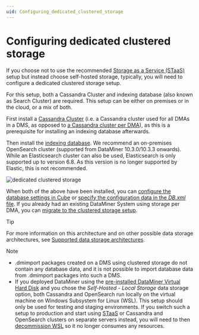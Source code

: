 ```yaml
---
uid: Configuring_dedicated_clustered_storage
---
```


# Configuring dedicated clustered storage

If you choose not to use the recommended [Storage as a Service (STaaS)](xref:STaaS) setup but instead choose self-hosted storage, typically, you will need to configure a dedicated clustered storage setup.

For this setup, both a Cassandra Cluster and indexing database (also known as Search Cluster) are required. This setup can be either on premises or in the cloud, or a mix of both.

First install a [Cassandra Cluster](xref:Cassandra_database) (i.e. a Cassandra cluster used for all DMAs in a DMS, as opposed to [a Cassandra cluster per DMA](xref:Configuring_storage_per_DMA)), as this is a prerequisite for installing an indexing database afterwards.

Then install the [indexing database](xref:Indexing_Database). We recommend an on-premises OpenSearch cluster (supported from DataMiner 10.3.0/10.3.3 onwards). While an Elasticsearch cluster can also be used, Elasticsearch is only supported up to version 6.8. As this version is no longer supported by Elastic, this is not recommended.

![dedicated clustered storage](~/user-guide/images/Dedicated_clustered_storage.svg)

When both of the above have been installed, you can [configure the database settings in Cube](xref:Configuring_the_database_settings_in_Cube) or [specify the configuration data in the *DB.xml* file](xref:DB_xml). If you already had an existing DataMiner System using storage per DMA, you can [migrate to the clustered storage setup](xref:Migrating_the_general_database_to_a_DMS_Cassandra_cluster).

> [!TIP]
> For more information on this architecture and on other possible data storage architectures, see [Supported data storage architectures](xref:Supported_system_data_storage_architectures).

> [!NOTE]
>
> - .dmimport packages created on a DMS using clustered storage do not contain any database data, and it is not possible to import database data from .dmimport packages into such a DMS.
> - If you deployed DataMiner using the [pre-installed DataMiner Virtual Hard Disk](xref:Using_a_pre_installed_DataMiner_Virtual_Hard_Disk) and you chose the *Self-Hosted - Local Storage* data storage option, both Cassandra and OpenSearch run locally on the virtual machine on Windows Subsystem for Linux (WSL). This setup should only be used for testing and staging environments. If you switch such a setup to production and start using [STaaS](xref:STaaS) or Cassandra and OpenSearch clusters on separate servers instead, you will need to then [decommission WSL](xref:Decommissioning_WSL) so it no longer consumes any resources.
